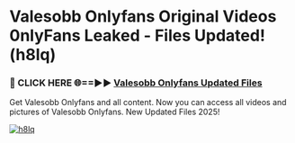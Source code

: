 # Valesobb Onlyfans Original Videos 0nlyFans Leaked - Files Updated! (h8lq)

<h3>🔴 CLICK HERE 🌐==►► <a href="https://tinyurl.com/ehrbuxhb" rel="nofollow">Valesobb Onlyfans Updated Files</a></h3>

Get Valesobb Onlyfans and all content. Now you can access all videos and pictures of Valesobb Onlyfans. New Updated Files 2025!

[![h8lq](https://i.imgur.com/lVYEuWS.gif)](https://tinyurl.com/ehrbuxhb)

